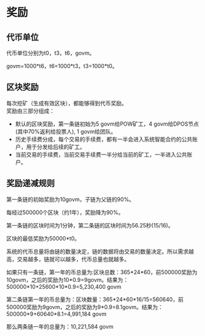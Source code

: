 # 奖励

## 代币单位

代币单位分别为t0，t3，t6，govm。

govm=1000\*t6，t6=1000\*t3，t3=1000\*t0。

## 区块奖励

每次挖矿（生成有效区块），都能够得到代币奖励。  
奖励由三部分组成：

* 默认的区块奖励，第一条链初始为5 govm给POW矿工，4 govm给DPOS节点(其中70%返利给投票人), 1 govm给团队。
* 历史手续费分成，每个交易的手续费，都有一半会进入系统智能合约的公共账户，用于分发给后续的矿工。
* 当前交易的手续费，当前交易手续费一半分给当前的矿工，一半进入公共账户。

## 奖励递减规则

第一条链的初始奖励为10govm，子链为父链的90%。

每经过500000个区块（约1年），奖励降为90%。

第一条链的区块时间为1分钟，第二条链的区块时间为56.25秒(15/16)。

区块的最低奖励为50000\*t0。

系统的代币总量将由链的数量决定，链的数据将由交易的数量决定。所以需求越高，交易越多，链就可以越多，代币总量也就越多。

如果只有一条链，第一年的币总量为:区块总数：365\*24\*60，前500000奖励为10govm，之后的奖励为10\*0.9=9govm。结果为：500000\*10+25600\*10\*0.9=5,230,400 govm

第二条链第一年的币总量为：区块数量：365\*24\*60\*16/15=560640，前500000奖励为9govm，之后的奖励为9\*0.9=8.1govm。结果为：500000\*9+60640\*8.1=4,991,184 govm

那么两条链一年的总量为：10,221,584 govm
